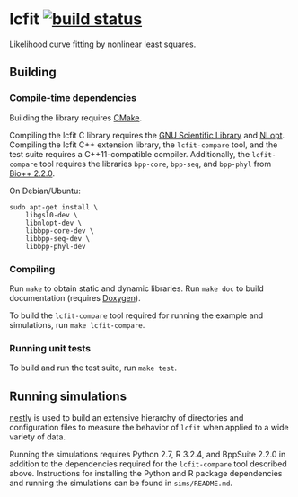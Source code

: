 # lcfit [![build status](https://travis-ci.org/matsengrp/lcfit.svg?branch=master)](https://travis-ci.org/matsengrp/lcfit)

Likelihood curve fitting by nonlinear least squares.

## Building

### Compile-time dependencies

Building the library requires [CMake](http://www.cmake.org).

Compiling the lcfit C library requires the [GNU Scientific Library](http://www.gnu.org/software/gsl/) and [NLopt](ab-initio.mit.edu/nlopt/).
Compiling the lcfit C++ extension library, the `lcfit-compare` tool, and the test suite requires a C++11-compatible compiler.
Additionally, the `lcfit-compare` tool requires the libraries `bpp-core`, `bpp-seq`, and `bpp-phyl` from [Bio++ 2.2.0](http://biopp.univ-montp2.fr/wiki/index.php/Installation).

On Debian/Ubuntu:

```shell
sudo apt-get install \
    libgsl0-dev \
    libnlopt-dev \
    libbpp-core-dev \
    libbpp-seq-dev \
    libbpp-phyl-dev
```


### Compiling

Run `make` to obtain static and dynamic libraries.
Run `make doc` to build documentation (requires [Doxygen](http://doxygen.org)).

To build the `lcfit-compare` tool required for running the example and simulations, run `make lcfit-compare`.


### Running unit tests

To build and run the test suite, run `make test`.


## Running simulations

[nestly](https://github.com/fhcrc/nestly) is used to build an extensive hierarchy of directories and configuration files to measure the behavior of `lcfit` when applied to a wide variety of data.

Running the simulations requires Python 2.7, R 3.2.4, and BppSuite 2.2.0 in addition to the dependencies required for the `lcfit-compare` tool described above.
Instructions for installing the Python and R package dependencies and running the simulations can be found in `sims/README.md`.
